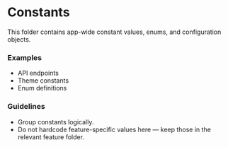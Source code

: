 # Constants

This folder contains app-wide constant values, enums, and configuration objects.

### Examples

- API endpoints
- Theme constants
- Enum definitions

### Guidelines

- Group constants logically.
- Do not hardcode feature-specific values here — keep those in the relevant feature folder.
